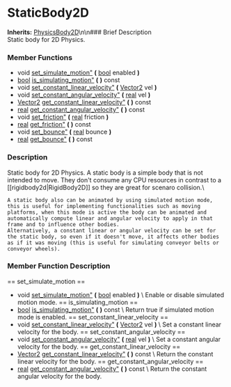 #  StaticBody2D  
**Inherits:** [PhysicsBody2D](class_physicsbody2d)\\n\\n###  Brief Description  
Static body for 2D Physics.
###  Member Functions 
  * void [set_simulate_motion"](#set_simulate_motion) **(** [bool](class_bool) enabled  **)**
  * [bool](class_bool) [is_simulating_motion"](#is_simulating_motion) **(** **)** const
  * void [set_constant_linear_velocity"](#set_constant_linear_velocity) **(** [Vector2](class_vector2) vel  **)**
  * void [set_constant_angular_velocity"](#set_constant_angular_velocity) **(** [real](class_real) vel  **)**
  * [Vector2](class_vector2) [get_constant_linear_velocity"](#get_constant_linear_velocity) **(** **)** const
  * [real](class_real) [get_constant_angular_velocity"](#get_constant_angular_velocity) **(** **)** const
  * void [set_friction"](#set_friction) **(** [real](class_real) friction  **)**
  * [real](class_real) [get_friction"](#get_friction) **(** **)** const
  * void [set_bounce"](#set_bounce) **(** [real](class_real) bounce  **)**
  * [real](class_real) [get_bounce"](#get_bounce) **(** **)** const
###  Description  
Static body for 2D Physics. A static body is a simple body that is not intended to move. They don't consume any CPU resources in contrast to a [[rigidbody2d|RigidBody2D]] so they are great for scenaro collision.\\

	A static body also can be animated by using simulated motion mode, this is useful for implementing functionalities such as moving platforms, when this mode is active the body can be animated and automatically compute linear and angular velocity to apply in that frame and to influence other bodies.
	Alternatively, a constant linear or angular velocity can be set for the static body, so even if it doesn't move, it affects other bodies as if it was moving (this is useful for simulating conveyor belts or conveyor wheels).
###  Member Function Description  
==  set_simulate_motion  ==
  * void [set_simulate_motion"](#set_simulate_motion) **(** [bool](class_bool) enabled  **)**
\\
Enable or disable simulated motion mode.
==  is_simulating_motion  ==
  * [bool](class_bool) [is_simulating_motion"](#is_simulating_motion) **(** **)** const
\\
Return true if simulated motion mode is enabled.
==  set_constant_linear_velocity  ==
  * void [set_constant_linear_velocity"](#set_constant_linear_velocity) **(** [Vector2](class_vector2) vel  **)**
\\
Set a constant linear velocity for the body.
==  set_constant_angular_velocity  ==
  * void [set_constant_angular_velocity"](#set_constant_angular_velocity) **(** [real](class_real) vel  **)**
\\
Set a constant angular velocity for the body.
==  get_constant_linear_velocity  ==
  * [Vector2](class_vector2) [get_constant_linear_velocity"](#get_constant_linear_velocity) **(** **)** const
\\
Return the constant linear velocity for the body.
==  get_constant_angular_velocity  ==
  * [real](class_real) [get_constant_angular_velocity"](#get_constant_angular_velocity) **(** **)** const
\\
Return the constant angular velocity for the body.
